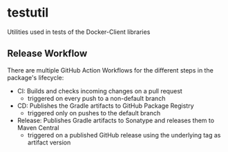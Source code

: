 # testutil

Utilities used in tests of the Docker-Client libraries

## Release Workflow

There are multiple GitHub Action Workflows for the different steps in the package's lifecycle:

- CI: Builds and checks incoming changes on a pull request
  - triggered on every push to a non-default branch
- CD: Publishes the Gradle artifacts to GitHub Package Registry
  - triggered only on pushes to the default branch
- Release: Publishes Gradle artifacts to Sonatype and releases them to Maven Central
  - triggered on a published GitHub release using the underlying tag as artifact version
